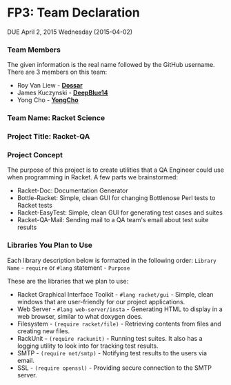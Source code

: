 # FP3: Team Declaration
DUE April 2, 2015 Wednesday (2015-04-02)

### Team Members

The given information is the real name followed by the GitHub username. There are 3 members on this team:
* Roy Van Liew - [**Dossar**][Dossar]
* James Kuczynski - [**DeepBlue14**][DeepBlue14]
* Yong Cho - [**YongCho**][YongCho]

### Team Name: Racket Science

### Project Title: Racket-QA

### Project Concept

The purpose of this project is to create utilities that a QA Engineer could use when programming in Racket. A few parts we brainstormed:
* Racket-Doc: Documentation Generator
* Bottle-Racket: Simple, clean GUI for changing Bottlenose Perl tests to Racket tests
* Racket-EasyTest: Simple, clean GUI for generating test cases and suites
* Racket-QA-Mail: Sending mail to a QA team's email about test suite results

### Libraries You Plan to Use 

Each library description below is formatted in the following order:
`Library Name` - `require` or `#lang` statement - `Purpose`

These are the libraries that we plan to use:
* Racket Graphical Interface Toolkit - `#lang racket/gui` - Simple, clean windows that are user-friendly for our project applications.
* Web Server - `#lang web-server/insta` - Generating HTML to display in a web browser, similar to what doxygen does.
* Filesystem - `(require racket/file)` - Retrieving contents from files and creating new files.
* RackUnit - `(require rackunit)` - Running test suites. It also has a logging utility to look into for tracking test results.
* SMTP - `(require net/smtp)` - Notifying test results to the users via email.
* SSL - `(require openssl)` - Providing secure connection to the SMTP server.

<!-- Links -->
[Dossar]: https://github.com/Dossar
[DeepBlue14]: https://github.com/DeepBlue14
[YongCho]: https://github.com/YongCho
